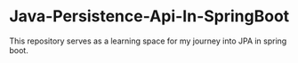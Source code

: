 # Java-Persistence-Api-In-SpringBoot
This repository serves as a learning space for my journey into JPA in spring boot.

